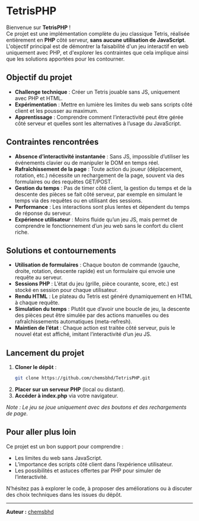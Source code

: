 # TetrisPHP

Bienvenue sur **TetrisPHP** !  
Ce projet est une implémentation complète du jeu classique Tetris, réalisée entièrement en **PHP** côté serveur, **sans aucune utilisation de JavaScript**. L'objectif principal est de démontrer la faisabilité d'un jeu interactif en web uniquement avec PHP, et d'explorer les contraintes que cela implique ainsi que les solutions apportées pour les contourner.

## Objectif du projet

- **Challenge technique** : Créer un Tetris jouable sans JS, uniquement avec PHP et HTML.
- **Expérimentation** : Mettre en lumière les limites du web sans scripts côté client et les pousser au maximum.
- **Apprentissage** : Comprendre comment l’interactivité peut être gérée côté serveur et quelles sont les alternatives à l’usage du JavaScript.

## Contraintes rencontrées

- **Absence d’interactivité instantanée** : Sans JS, impossible d’utiliser les événements clavier ou de manipuler le DOM en temps réel.
- **Rafraîchissement de la page** : Toute action du joueur (déplacement, rotation, etc.) nécessite un rechargement de la page, souvent via des formulaires ou des requêtes GET/POST.
- **Gestion du temps** : Pas de timer côté client, la gestion du temps et de la descente des pièces se fait côté serveur, par exemple en simulant le temps via des requêtes ou en utilisant des sessions.
- **Performance** : Les interactions sont plus lentes et dépendent du temps de réponse du serveur.
- **Expérience utilisateur** : Moins fluide qu’un jeu JS, mais permet de comprendre le fonctionnement d’un jeu web sans le confort du client riche.

## Solutions et contournements

- **Utilisation de formulaires** : Chaque bouton de commande (gauche, droite, rotation, descente rapide) est un formulaire qui envoie une requête au serveur.
- **Sessions PHP** : L’état du jeu (grille, pièce courante, score, etc.) est stocké en session pour chaque utilisateur.
- **Rendu HTML** : Le plateau du Tetris est généré dynamiquement en HTML à chaque requête.
- **Simulation du temps** : Plutôt que d’avoir une boucle de jeu, la descente des pièces peut être simulée par des actions manuelles ou des rafraîchissements automatiques (meta-refresh).
- **Maintien de l’état** : Chaque action est traitée côté serveur, puis le nouvel état est affiché, imitant l’interactivité d’un jeu JS.

## Lancement du projet

1. **Cloner le dépôt** :
   ```bash
   git clone https://github.com/chemsbhd/TetrisPHP.git
   ```
2. **Placer sur un serveur PHP** (local ou distant).
3. **Accéder à index.php** via votre navigateur.

_Note : Le jeu se joue uniquement avec des boutons et des rechargements de page._

## Pour aller plus loin

Ce projet est un bon support pour comprendre :
- Les limites du web sans JavaScript.
- L’importance des scripts côté client dans l’expérience utilisateur.
- Les possibilités et astuces offertes par PHP pour simuler de l’interactivité.

N’hésitez pas à explorer le code, à proposer des améliorations ou à discuter des choix techniques dans les issues du dépôt.

---

**Auteur :** [chemsbhd](https://github.com/chemsbhd)
